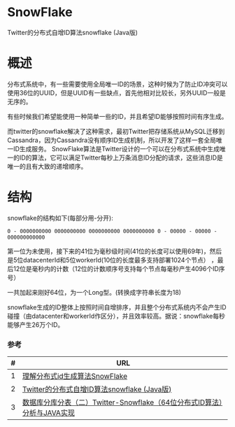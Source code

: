 # SnowFlake
Twitter的分布式自增ID算法snowflake (Java版)

# 概述

分布式系统中，有一些需要使用全局唯一ID的场景，这种时候为了防止ID冲突可以使用36位的UUID，但是UUID有一些缺点，首先他相对比较长，另外UUID一般是无序的。

有些时候我们希望能使用一种简单一些的ID，并且希望ID能够按照时间有序生成。

而twitter的snowflake解决了这种需求，最初Twitter把存储系统从MySQL迁移到Cassandra，因为Cassandra没有顺序ID生成机制，所以开发了这样一套全局唯一ID生成服务。
SnowFlake算法是Twitter设计的一个可以在分布式系统中生成唯一的ID的算法，它可以满足Twitter每秒上万条消息ID分配的请求，这些消息ID是唯一的且有大致的递增顺序。

# 结构

snowflake的结构如下(每部分用-分开):

```
0 - 0000000000 0000000000 0000000000 0000000000 0 - 00000 - 00000 - 000000000000
```

第一位为未使用，接下来的41位为毫秒级时间(41位的长度可以使用69年)，然后是5位datacenterId和5位workerId(10位的长度最多支持部署1024个节点） ，最后12位是毫秒内的计数（12位的计数顺序号支持每个节点每毫秒产生4096个ID序号）

一共加起来刚好64位，为一个Long型。(转换成字符串长度为18)

snowflake生成的ID整体上按照时间自增排序，并且整个分布式系统内不会产生ID碰撞（由datacenter和workerId作区分），并且效率较高。据说：snowflake每秒能够产生26万个ID。


### 参考
|#|URL|
|---|----|
|1|[理解分布式id生成算法SnowFlake](https://segmentfault.com/a/1190000011282426)|
|2|[Twitter的分布式自增ID算法snowflake (Java版)](https://www.cnblogs.com/relucent/p/4955340.html)|
|3|[数据库分库分表（二）Twitter-Snowflake（64位分布式ID算法）分析与JAVA实现](https://www.jianshu.com/p/80e68ae9e3a4)|
